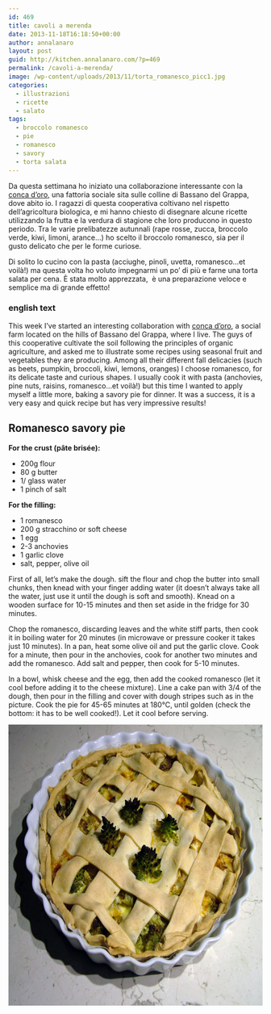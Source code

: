 ```yaml
---
id: 469
title: cavoli a merenda
date: 2013-11-18T16:18:50+00:00
author: annalanaro
layout: post
guid: http://kitchen.annalanaro.com/?p=469
permalink: /cavoli-a-merenda/
image: /wp-content/uploads/2013/11/torta_romanesco_picc1.jpg
categories:
  - illustrazioni
  - ricette
  - salato
tags:
  - broccolo romanesco
  - pie
  - romanesco
  - savory
  - torta salata
---
```

Da questa settimana ho iniziato una collaborazione interessante con la<a title="conca d'oro fattoria sociale" href="https://www.facebook.com/concadoro.fattoriasociale?fref=ts" target="_blank"> conca d&#8217;oro</a>, una fattoria sociale sita sulle colline di Bassano del Grappa, dove abito io. I ragazzi di questa cooperativa coltivano nel rispetto dell&#8217;agricoltura biologica, e mi hanno chiesto di disegnare alcune ricette utilizzando la frutta e la verdura di stagione che loro producono in questo periodo. Tra le varie prelibatezze autunnali (rape rosse, zucca, broccolo verde, kiwi, limoni, arance&#8230;) ho scelto il broccolo romanesco, sia per il gusto delicato che per le forme curiose. 
  
Di solito lo cucino con la pasta (acciughe, pinoli, uvetta, romanesco&#8230;et voilà!) ma questa volta ho voluto impegnarmi un po&#8217; di più e farne una torta salata per cena. È stata molto apprezzata,  è una preparazione veloce e semplice ma di grande effetto!

### english text

This week I&#8217;ve started an interesting collaboration with <a title="conca d'oro fattoria sociale" href="https://www.facebook.com/concadoro.fattoriasociale?fref=ts" target="_blank">conca d&#8217;oro</a>, a social farm located on the hills of Bassano del Grappa, where I live. The guys of this cooperative cultivate the soil following the principles of organic agriculture, and asked me to illustrate some recipes using seasonal fruit and vegetables they are producing. Among all their different fall delicacies (such as beets, pumpkin, broccoli, kiwi, lemons, oranges) I choose romanesco, for its delicate taste and curious shapes. I usually cook it with pasta (anchovies, pine nuts, raisins, romanesco&#8230;et voilà!) but this time I wanted to apply myself a little more, baking a savory pie for dinner. It was a success, it is a very easy and quick recipe but has very impressive results! 

## Romanesco savory pie
  
**For the crust (pâte brisée):**
* 200g flour
* 80 g butter
* 1/ glass water
* 1 pinch of salt

**For the filling:**
* 1 romanesco
* 200 g stracchino or soft cheese
* 1 egg
* 2-3 anchovies
* 1 garlic clove
* salt, pepper, olive oil

First of all, let&#8217;s make the dough. sift the flour and chop the butter into small chunks, then knead with your finger adding water (it doesn&#8217;t always take all the water, just use it until the dough is soft and smooth). Knead on a wooden surface for 10-15 minutes and then set aside in the fridge for 30 minutes.

Chop the romanesco, discarding leaves and the white stiff parts, then cook it in boiling water for 20 minutes (in microwave or pressure cooker it takes just 10 minutes). In a pan, heat some olive oil and put the garlic clove. Cook for a minute, then pour in the anchovies, cook for another two minutes and add the romanesco. Add salt and pepper, then cook for 5-10 minutes.

In a bowl, whisk cheese and the egg, then add the cooked romanesco (let it cool before adding it to the cheese mixture). Line a cake pan with 3/4 of the dough, then pour in the filling and cover with dough stripes such as in the picture. Cook the pie for 45-65 minutes at 180°C, until golden (check the bottom: it has to be well cooked!). Let it cool before serving.

<img alt="foto_t_r_1_picc" src="/wp-content/uploads/2013/11/foto_t_r_1_picc.jpg" width="700" height="557" />